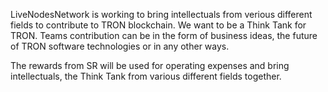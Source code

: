 LiveNodesNetwork is working to bring intellectuals from verious different fields to contribute to TRON blockchain. We want to be a Think Tank for TRON. Teams contribution can be in the form of business ideas, the future of TRON software technologies or in any other ways.

The rewards from SR will be used for operating expenses and bring intellectuals, the Think Tank from various different fields together.
